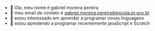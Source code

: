 - 👋 Ola, meu nome é gabriel moreira pereira
- 👀 meu email de contato é gabriel.moreira.pereira@escola.pr.gov.br
- 🌱 estou interessado em aprender a programar novas linguagens 
- 💞️ estou apredendo a programar recentemente javaScript e Scratch


<!---
gabrielmoreira07/gabrielmoreira07 is a ✨ special ✨ repository because its `README.md` (this file) appears on your GitHub profile.
You can click the Preview link to take a look at your changes.
--->
